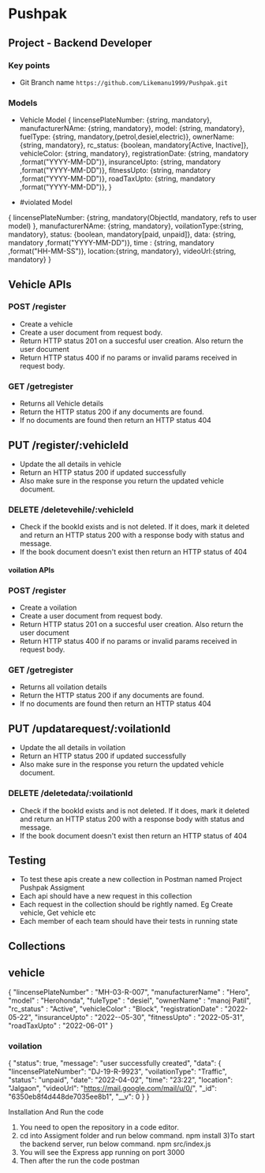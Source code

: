 # Pushpak

## Project - Backend Developer

### Key points
- Git Branch name `https://github.com/Likemanu1999/Pushpak.git`


### Models
- Vehicle Model
{ 
  lincensePlateNumber: {string, mandatory},
  manufacturerNAme: {string, mandatory},
  model: {string, mandatory},
  fuelType: {string, mandatory,(petrol,desiel,electric)},
  ownerName: {string, mandatory},
  rc_status: {boolean, mandatory[Active, Inactive]},
  vehicleColor: {string, mandatory},
  registrationDate: {string, mandatory ,format("YYYY-MM-DD")},
  insuranceUpto: {string, mandatory ,format("YYYY-MM-DD")},
  fitnessUpto: {string, mandatory ,format("YYYY-MM-DD")},
  roadTaxUpto: {string, mandatory ,format("YYYY-MM-DD")},
}

- #violated Model

{ 
  lincensePlateNumber: {string, mandatory(ObjectId, mandatory, refs to user model) },
  manufacturerNAme: {string, mandatory}, 
  voilationType:{string, mandatory},
  status: {boolean, mandatory[paid, unpaid]},
  data: {string, mandatory ,format("YYYY-MM-DD")},
  time : {string, mandatory ,format("HH-MM-SS")},
  location:{string, mandatory},
  videoUrl:{string, mandatory}
}




## Vehicle APIs 
### POST /register
- Create a vehicle  
- Create a user document from request body.
- Return HTTP status 201 on a succesful user creation. Also return the user document
- Return HTTP status 400 if no params or invalid params received in request body.

### GET /getregister
- Returns all Vehicle details 
- Return the HTTP status 200 if any documents are found.
- If no documents are found then return an HTTP status 404


## PUT /register/:vehicleId
- Update the all details in vehicle
- Return an HTTP status 200 if updated successfully 
- Also make sure in the response you return the updated vehicle document. 

### DELETE /deletevehile/:vehicleId
- Check if the bookId exists and is not deleted. If it does, mark it deleted and return an HTTP status 200 with a response body with status and message.
- If the book document doesn't exist then return an HTTP status of 404



#### voilation APIs 
### POST /register
- Create a voilation  
- Create a user document from request body.
- Return HTTP status 201 on a succesful user creation. Also return the user document
- Return HTTP status 400 if no params or invalid params received in request body.

### GET /getregister
- Returns all voilation details 
- Return the HTTP status 200 if any documents are found.
- If no documents are found then return an HTTP status 404


## PUT /updatarequest/:voilationId
- Update the all details in voilation
- Return an HTTP status 200 if updated successfully 
- Also make sure in the response you return the updated vehicle document. 

### DELETE /deletedata/:voilationId
- Check if the bookId exists and is not deleted. If it does, mark it deleted and return an HTTP status 200 with a response body with status and message.
- If the book document doesn't exist then return an HTTP status of 404



## Testing 
- To test these apis create a new collection in Postman named Project Pushpak Assigment 
- Each api should have a new request in this collection
- Each request in the collection should be rightly named. Eg Create vehicle,  Get vehicle etc
- Each member of each team should have their tests in running state


## Collections
## vehicle
{
    "lincensePlateNumber" : "MH-03-R-007",
    "manufacturerName" : "Hero",
    "model" : "Herohonda",
    "fuleType" : "desiel",
    "ownerName" : "manoj Patil",
    "rc_status" : "Active",
    "vehicleColor" : "Block",
    "registrationDate" : "2022-05-22",
    "insuranceUpto" : "2022--05-30",
    "fitnessUpto" : "2022-05-31",
    "roadTaxUpto" : "2022-06-01"
 }   


### voilation
{
    "status": true,
    "message": "user successfully created",
    "data": {
        "lincensePlateNumber": "DJ-19-R-9923",
        "voilationType": "Traffic",
        "status": "unpaid",
        "date": "2022-04-02",
        "time": "23:22",
        "location": "Jalgaon",
        "videoUrl": "https://mail.google.com/mail/u/0/",
        "_id": "6350eb8f4d448de7035ee8b1",
        "__v": 0
    }
}

Installation And Run the code

1)  You need to open the repository in a code editor.
2) cd into Assigment folder and run below command. npm install
3)To start the backend server, run below command. npm src/index.js
4) You will see the Express app running on port 3000
5) Then after the run the code postman
